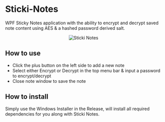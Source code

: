 # Sticki-Notes
WPF Sticky Notes application with the ability to encrypt and decrypt saved note content using AES &amp; a hashed password derived salt.

<p align="center">
  <img src="https://repository-images.githubusercontent.com/726297285/83db0eb3-e5c9-448c-a0d9-5ec15ef3f34f" title="Sticki Notes">
</p>

## How to use
- Click the plus button on the left side to add a new note
- Select either Encrypt or Decrypt in the top menu bar & input a password to encrypt/decrypt
- Close note window to save the note

## How to install
Simply use the Windows Installer in the Release, will install all required dependencies for you along with Sticki Notes.
